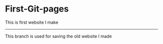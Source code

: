 # First-Git-pages
This is first website I make

----------------------------------

This branch is used for saving the old website I made
